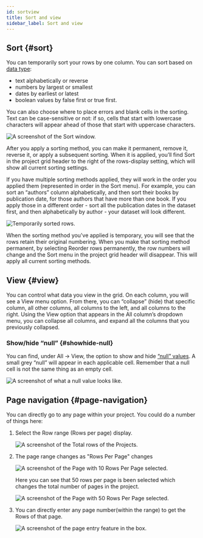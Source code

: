 ```yaml
---
id: sortview
title: Sort and view
sidebar_label: Sort and view
---
```


## Sort {#sort}

You can temporarily sort your rows by one column. You can sort based on [data type](exploring#data-types):
*   text alphabetically or reverse
*   numbers by largest or smallest
*   dates by earliest or latest
*   boolean values by false first or true first.

You can also choose where to place errors and blank cells in the sorting. Text can be case-sensitive or not: if so, cells that start with lowercase characters will appear ahead of those that start with uppercase characters.

![A screenshot of the Sort window.](/img/sort.png)

After you apply a sorting method, you can make it permanent, remove it, reverse it, or apply a subsequent sorting. When it is applied, you’ll find <span class="menuItems">Sort</span> in the project grid header to the right of the rows-display setting, which will show all current sorting settings. 

If you have multiple sorting methods applied, they will work in the order you applied them (represented in order in the <span class="menuItems">Sort</span> menu). For example, you can sort an “authors” column alphabetically, and then sort their books by publication date, for those authors that have more than one book. If you apply those in a different order -  sort all the publication dates in the dataset first, and then alphabetically by author - your dataset will look different. 

![Temporarily sorted rows.](/img/sort2.png) 

When the sorting method you've applied is temporary, you will see that the rows retain their original numbering. When you make that sorting method permanent, by selecting <span class="menuItems">Reorder rows permanently</span>, the row numbers will change and the <span class="menuItems">Sort</span> menu in the project grid header will disappear. This will apply all current sorting methods. 

## View {#view}

You can control what data you view in the grid. On each column, you will see a <span class="menuItems">View</span> menu option. From there, you can “collapse” (hide) that specific column, all other columns, all columns to the left, and all columns to the right. Using the <span class="menuItems">View</span> option that appears in the <span class="menuItems">All</span> column’s dropdown menu, you can collapse all columns, and expand all the columns that you previously collapsed.

### Show/hide “null” {#showhide-null}

You can find, under <span class="menuItems">All</span> → <span class="menuItems">View</span>, the option to show and hide [“null” values](exploring#data-types). A small grey “null” will appear in each applicable cell. Remember that a null cell is not the same thing as an empty cell. 

![A screenshot of what a null value looks like.](/img/null.png)

## Page navigation {#page-navigation}

You can directly go to any page within your project. You could do a number of things here:

1. Select the Row range (Rows per page) display.

   ![A screenshot of the Total rows of the Projects.](/img/total-rows.png)

2. The page range changes as "Rows Per Page" changes

   ![A screenshot of the Page with 10 Rows Per Page selected.](/img/page10.png)
   
   Here you can see that 50 rows per page is been selected which changes the total number of pages in the project.
   
   ![A screenshot of the Page with 50 Rows Per Page selected.](/img/page50.png)

3. You can directly enter any page number(within the range) to get the Rows of that page.

   ![A screenshot of the page entry feature in the box.](/img/current-page.png)

